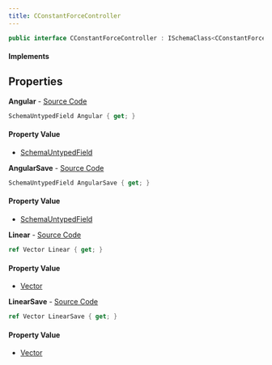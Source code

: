 ```yaml
---
title: CConstantForceController
---
```


```csharp
public interface CConstantForceController : ISchemaClass<CConstantForceController>, ISchemaField, ISchemaClass, INativeHandle
```

#### Implements

## Properties

**Angular** - [Source Code](https://github.com/swiftly-solution/swiftlys2/blob/master/managed/src/SwiftlyS2.Generated/Schemas/Interfaces/CConstantForceController.cs#L19)

```csharp
SchemaUntypedField Angular { get; }
```

#### Property Value

- [SchemaUntypedField](/docs/api/shared/schemas/schemauntypedfield)

**AngularSave** - [Source Code](https://github.com/swiftly-solution/swiftlys2/blob/master/managed/src/SwiftlyS2.Generated/Schemas/Interfaces/CConstantForceController.cs#L24)

```csharp
SchemaUntypedField AngularSave { get; }
```

#### Property Value

- [SchemaUntypedField](/docs/api/shared/schemas/schemauntypedfield)

**Linear** - [Source Code](https://github.com/swiftly-solution/swiftlys2/blob/master/managed/src/SwiftlyS2.Generated/Schemas/Interfaces/CConstantForceController.cs#L16)

```csharp
ref Vector Linear { get; }
```

#### Property Value

- [Vector](/docs/api/shared/natives/vector)

**LinearSave** - [Source Code](https://github.com/swiftly-solution/swiftlys2/blob/master/managed/src/SwiftlyS2.Generated/Schemas/Interfaces/CConstantForceController.cs#L21)

```csharp
ref Vector LinearSave { get; }
```

#### Property Value

- [Vector](/docs/api/shared/natives/vector)


